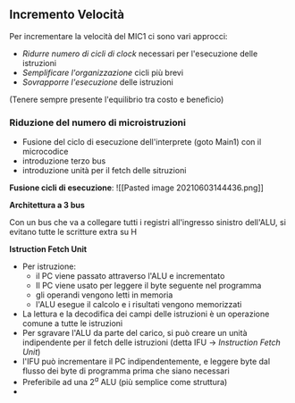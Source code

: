 ## Incremento Velocità
Per incrementare la velocità del MIC1 ci sono vari approcci:
 - *Ridurre numero di cicli di clock* necessari per l'esecuzione delle istruzioni 
 - *Semplificare l'organizzazione* cicli più brevi
 - *Sovrapporre l'esecuzione* delle istruzioni
 
 (Tenere sempre presente l'equilibrio tra costo e beneficio)
 
 ### Riduzione del numero di microistruzioni
 - Fusione del ciclo di esecuzione dell'interprete (goto Main1) con il microcodice
 - introduzione terzo bus
 - introduzione unità per il fetch delle sitruzioni

**Fusione cicli di esecuzione**: ![[Pasted image 20210603144436.png]]

**Architettura a 3 bus**

Con un bus che va a collegare tutti i registri all'ingresso sinistro dell'ALU, si evitano tutte le scritture extra su H

**Istruction Fetch Unit**
- Per istruzione:
  - il PC viene passato attraverso l'ALU e incrementato
  - Il PC viene usato per leggere il byte seguente nel programma
  - gli operandi vengono letti in memoria
  - l'ALU esegue il calcolo e i risultati vengono memorizzati
 -    La lettura e la decodifica dei campi delle istruzioni è un operazione comune a tutte le istruzioni
 -    Per sgravare l'ALU da parte del carico, si può creare un unità indipendente per il fetch delle istruzioni (detta IFU -> *Instruction Fetch Unit*)
 -    l'IFU può incrementare il PC indipendentemente, e leggere byte dal flusso dei byte di programma prima che siano necessari
 -    Preferibile ad una $2^a$ ALU (più semplice come struttura)
 -    